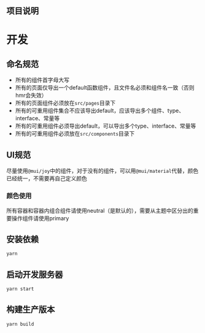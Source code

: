## 项目说明


# 开发

## 命名规范
- 所有的组件首字母大写
- 所有的页面仅导出一个default函数组件，且文件名必须和组件名一致（否则hmr会失效）
- 所有的页面组件必须放在`src/pages`目录下
- 所有的可重用组件集合不应该导出default，应该导出多个组件、type、interface、常量等
- 所有的可重用组件必须导出default，可以导出多个type、interface、常量等
- 所有的可重用组件必须放在`src/components`目录下

## UI规范
尽量使用`@mui/joy`中的组件，对于没有的组件，可以用`@mui/material`代替，颜色已经统一，不需要再自己定义颜色
### 颜色使用
所有容器和容器内组合组件请使用neutral（是默认的），需要从主题中区分出的重要操作组件请使用primary

## 安装依赖
```bash
yarn
```

## 启动开发服务器
```bash
yarn start
```

## 构建生产版本
```bash
yarn build
```

